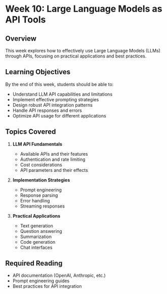 # Week 10: Large Language Models as API Tools

## Overview
This week explores how to effectively use Large Language Models (LLMs) through APIs, focusing on practical applications and best practices.

## Learning Objectives
By the end of this week, students should be able to:
- Understand LLM API capabilities and limitations
- Implement effective prompting strategies
- Design robust API integration patterns
- Handle API responses and errors
- Optimize API usage for different applications

## Topics Covered
1. **LLM API Fundamentals**
   - Available APIs and their features
   - Authentication and rate limiting
   - Cost considerations
   - API parameters and their effects

2. **Implementation Strategies**
   - Prompt engineering
   - Response parsing
   - Error handling
   - Streaming responses

3. **Practical Applications**
   - Text generation
   - Question answering
   - Summarization
   - Code generation
   - Chat interfaces

## Required Reading
- API documentation (OpenAI, Anthropic, etc.)
- Prompt engineering guides
- Best practices for API integration
